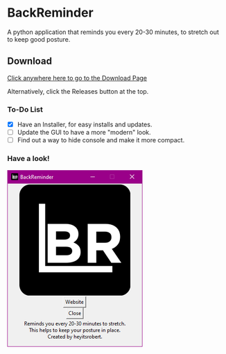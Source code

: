 # BackReminder

A python application that reminds you every 20-30 minutes, to stretch out to keep good posture.

## Download
[Click anywhere here to go to the Download Page](https://github.com/heyitsrobert/BackReminder/releases)

Alternatively, click the Releases button at the top.

### To-Do List
- [x] Have an Installer, for easy installs and updates.
- [ ] Update the GUI to have a more "modern" look.
- [ ] Find out a way to hide console and make it more compact.

### Have a look!

![Example of BackReminder](https://raw.githubusercontent.com/heyitsrobert/BackReminder/master/.examples/example1.png)